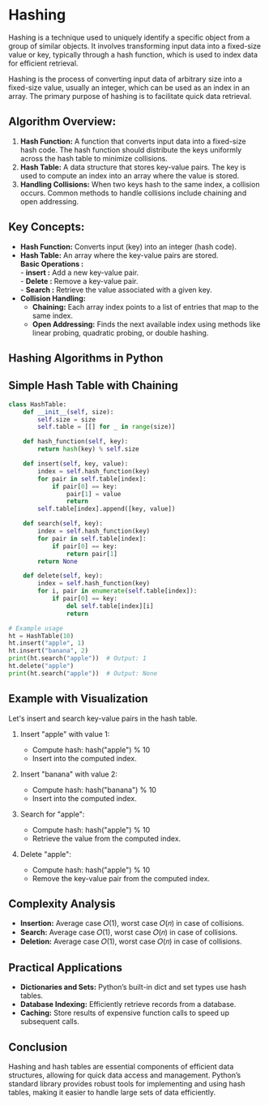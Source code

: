 # Hashing

Hashing is a technique used to uniquely identify a specific object from a group of similar objects. 
It involves transforming input data into a fixed-size value or key, typically through a hash function, which is used to index data for efficient retrieval.

Hashing is the process of converting input data of arbitrary size into a fixed-size value, usually an integer, which can be used as an index in an array. The primary purpose of hashing is to facilitate quick data retrieval.


## Algorithm Overview:

1. **Hash Function:** A function that converts input data into a fixed-size hash code. The hash function should distribute the keys uniformly across the hash table to minimize collisions.
2. **Hash Table:** A data structure that stores key-value pairs. The key is used to compute an index into an array where the value is stored.
3. **Handling Collisions:** When two keys hash to the same index, a collision occurs. Common methods to handle collisions include chaining and open addressing.

## Key Concepts:
  - **Hash Function:** Converts input (key) into an integer (hash code).
  - **Hash Table:** An array where the key-value pairs are stored.<br>
       **Basic Operations :**<br>
             - **insert :** Add a new key-value pair.<br>
             - **Delete :** Remove a key-value pair.<br>
             - **Search :** Retrieve the value associated with a given key.<br>
  - **Collision Handling:**
       - **Chaining:** Each array index points to a list of entries that map to the same index.
       - **Open Addressing:** Finds the next available index using methods like linear probing, quadratic probing, or double hashing.

## Hashing Algorithms in Python

## Simple Hash Table with Chaining
```python
class HashTable:
    def __init__(self, size):
        self.size = size
        self.table = [[] for _ in range(size)]

    def hash_function(self, key):
        return hash(key) % self.size

    def insert(self, key, value):
        index = self.hash_function(key)
        for pair in self.table[index]:
            if pair[0] == key:
                pair[1] = value
                return
        self.table[index].append([key, value])

    def search(self, key):
        index = self.hash_function(key)
        for pair in self.table[index]:
            if pair[0] == key:
                return pair[1]
        return None

    def delete(self, key):
        index = self.hash_function(key)
        for i, pair in enumerate(self.table[index]):
            if pair[0] == key:
                del self.table[index][i]
                return

# Example usage
ht = HashTable(10)
ht.insert("apple", 1)
ht.insert("banana", 2)
print(ht.search("apple"))  # Output: 1
ht.delete("apple")
print(ht.search("apple"))  # Output: None
```

## Example with Visualization

Let's insert and search key-value pairs in the hash table.

1. Insert "apple" with value 1:
     - Compute hash: hash("apple") % 10
     - Insert into the computed index.
       
2. Insert "banana" with value 2:
     - Compute hash: hash("banana") % 10
     - Insert into the computed index.
       
3. Search for "apple":
     - Compute hash: hash("apple") % 10
     - Retrieve the value from the computed index.
       
4. Delete "apple":
     - Compute hash: hash("apple") % 10
     - Remove the key-value pair from the computed index.


## Complexity Analysis
   - **Insertion:** Average case 𝑂(1), worst case 𝑂(𝑛) in case of collisions.
   - **Search:** Average case 𝑂(1), worst case 𝑂(𝑛) in case of collisions.
   - **Deletion:** Average case 𝑂(1), worst case 𝑂(𝑛) in case of collisions.


## Practical Applications
   - **Dictionaries and Sets:** Python’s built-in dict and set types use hash tables.
   - **Database Indexing:** Efficiently retrieve records from a database.
   - **Caching:** Store results of expensive function calls to speed up subsequent calls.

## Conclusion
Hashing and hash tables are essential components of efficient data structures, allowing for quick data access and management. Python’s standard library provides robust tools for implementing and using hash tables, making it easier to handle large sets of data efficiently.
